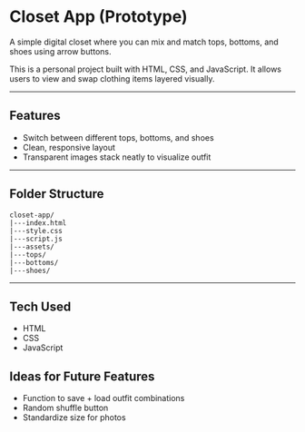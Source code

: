 # Closet App (Prototype)

A simple digital closet where you can mix and match tops, bottoms, and shoes using arrow buttons.

This is a personal project built with HTML, CSS, and JavaScript. It allows users to view and swap clothing items layered visually.

---

## Features

- Switch between different tops, bottoms, and shoes
- Clean, responsive layout
- Transparent images stack neatly to visualize outfit

---

## Folder Structure

```
closet-app/
|---index.html
|---style.css
|---script.js
|---assets/
|---tops/
|---bottoms/
|---shoes/
```

---

## Tech Used
* HTML
* CSS
* JavaScript

## Ideas for Future Features
* Function to save + load outfit combinations
* Random shuffle button
* Standardize size for photos
